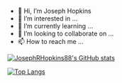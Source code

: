 - 👋 Hi, I’m Joseph Hopkins
- 👀 I’m interested in ...
- 🌱 I’m currently learning ...
- 💞️ I’m looking to collaborate on ...
- 📫 How to reach me ...

<!---
JosephRHopkins88/JosephRHopkins88 is a ✨ special ✨ repository because its `README.md` (this file) appears on your GitHub profile.
You can click the Preview link to take a look at your changes.
--->

[![JosephRHopkins88's GitHub stats](https://github-readme-stats.vercel.app/api?username=JosephRHopkins88&count_private=true&theme=dark&show_icons=true)](https://github.com/samkotech/github-readme-stats)

[![Top Langs](https://github-readme-stats.vercel.app/api/top-langs/?username=JosephRHopkins88)](https://github.com/JosephRHopkins88/github-readme-stats)

